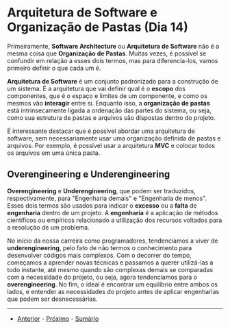 # Arquitetura de Software e Organização de Pastas (Dia 14)
Primeiramente, **Software Architecture** ou **Arquitetura de Software** não é a mesma coisa que **Organização de Pastas**. Muitas vezes, é possível se confundir em relação a esses dois termos, mas para diferencia-los, vamos primeiro definir o que cada um é.

 **Arquitetura de Software** é um conjunto padronizado para a construção de um sistema. É a arquitetura que vai definir qual é o **escopo** dos componentes, que é o espaço e limites de um componente, e como os mesmos vão **interagir** entre si. Enquanto isso, a **organização de pastas** está intrinsecamente ligada a ordenação das partes do sistema, ou seja, como sua estrutura de pastas e arquivos são dispostas dentro do projeto.

É interessante destacar que é possível abordar uma arquitetura de software, sem necessariamente usar uma organização definida de pastas e arquivos. Por exemplo, é possível usar a arquitetura **MVC** e colocar todos os arquivos em uma única pasta.

## Overengineering e Underengineering
**Overengineering** e **Underengineering**, que podem ser traduzidos, respectivamente, para "Engenharia demais" e "Engenharia de menos". Esses dois termos são usados para indicar o **excesso** ou a **falta** de **engenharia** dentro de um projeto. A **engenharia** é a aplicação de métodos científicos ou empíricos relacionado a utilização dos recursos voltados para a resolução de um problema.

No início da nossa carreira como programadores, tendenciamos a viver de **underengineering**, pelo fato de não termos o conhecimento para desenvolver códigos mais complexos. Com o decorrer do tempo, começamos a aprender novas técnicas e passamos a querer utilizá-las a todo instante, até mesmo quando são complexas demais se comparadas com a necessidade do projeto, ou seja, agora tendenciamos para o **overengineering**. No fim, o ideal é encontrar um equilíbrio entre ambos os lados, e entender as necessidades do projeto antes de aplicar engenharias que podem ser desnecessárias.

---

- [Anterior](/dias/dia13.md) - [Próximo](/dias/dia15.md) - [Sumário](../README.md)
